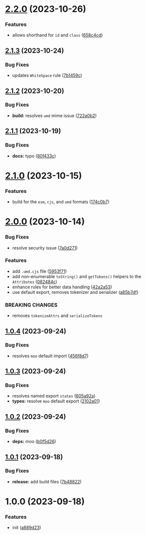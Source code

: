 # [2.2.0](https://github.com/bent10/attributes-parser/compare/v2.1.3...v2.2.0) (2023-10-26)


### Features

* allows shorthand for `id` and `class` ([658c4cd](https://github.com/bent10/attributes-parser/commit/658c4cd3d2f5c4de346bc5e05b8dbb87427cdda2))

## [2.1.3](https://github.com/bent10/attributes-parser/compare/v2.1.2...v2.1.3) (2023-10-24)


### Bug Fixes

* updates `WhiteSpace` rule ([7b1459c](https://github.com/bent10/attributes-parser/commit/7b1459cde5166271ff87e2bbdff60b981d7dfca0))

## [2.1.2](https://github.com/bent10/attributes-parser/compare/v2.1.1...v2.1.2) (2023-10-20)


### Bug Fixes

* **build:** resolves `umd` mime issue ([722a0b2](https://github.com/bent10/attributes-parser/commit/722a0b2d5b8a2009228a452b40fb0accb96d9b89))

## [2.1.1](https://github.com/bent10/attributes-parser/compare/v2.1.0...v2.1.1) (2023-10-19)


### Bug Fixes

* **docs:** typo ([80f433c](https://github.com/bent10/attributes-parser/commit/80f433c3f27de9f996f3bef3c79953b4899b183a))

# [2.1.0](https://github.com/bent10/attributes-parser/compare/v2.0.0...v2.1.0) (2023-10-15)


### Features

* build for the `esm`, `cjs`, and `umd` formats ([174c0b7](https://github.com/bent10/attributes-parser/commit/174c0b70fe87d9fc79bd79ce594ef0ecb7276af0))

# [2.0.0](https://github.com/bent10/attributes-parser/compare/v1.0.4...v2.0.0) (2023-10-14)


### Bug Fixes

* resolve security issue ([7a0d271](https://github.com/bent10/attributes-parser/commit/7a0d271be66f9b430827569265d8ddbf3238fcb7))


### Features

* add `.umd.cjs` file ([5953f71](https://github.com/bent10/attributes-parser/commit/5953f719e602be68b8fcfede7fce46dc9d723da6))
* add non-enumerable `toString()` and `getTokens()` helpers to the `Attributes` ([082484c](https://github.com/bent10/attributes-parser/commit/082484cefceb1f60a8468efa856152145a620d9c))
* enhance rules for better data handling ([42a2a53](https://github.com/bent10/attributes-parser/commit/42a2a5392ae8b3756ce2e38baa2c358f07514a1b))
* use default export, removes tokenizer and serializer ([a85b7df](https://github.com/bent10/attributes-parser/commit/a85b7df0438dfb3813b1d1a069fa4742fdc4dd7d))


### BREAKING CHANGES

* removes `tokenizeAttrs` and `serializeTokens`

## [1.0.4](https://github.com/bent10/attributes-parser/compare/v1.0.3...v1.0.4) (2023-09-24)


### Bug Fixes

* resolves `moo` default import ([456f8d7](https://github.com/bent10/attributes-parser/commit/456f8d7b2d12fcb304948093131976d100d490a7))

## [1.0.3](https://github.com/bent10/attributes-parser/compare/v1.0.2...v1.0.3) (2023-09-24)


### Bug Fixes

* resolves named export `states` ([605a92a](https://github.com/bent10/attributes-parser/commit/605a92a2db1464bf3ac6fd0725282e43fad23595))
* **types:** resolve `moo` default export ([2102a01](https://github.com/bent10/attributes-parser/commit/2102a01374f3df9d523aea32587dcd69ee44cd24))

## [1.0.2](https://github.com/bent10/attributes-parser/compare/v1.0.1...v1.0.2) (2023-09-24)


### Bug Fixes

* **deps:** moo ([b0f5d26](https://github.com/bent10/attributes-parser/commit/b0f5d26942b944323746907512341339df6fe0fc))

## [1.0.1](https://github.com/bent10/attributes-parser/compare/v1.0.0...v1.0.1) (2023-09-18)


### Bug Fixes

* **release:** add build files ([7b48822](https://github.com/bent10/attributes-parser/commit/7b4882227acc0f1092a2d8003a87f428e7f78784))

# 1.0.0 (2023-09-18)


### Features

* init ([a889d23](https://github.com/bent10/attributes-parser/commit/a889d231230273c43d41d764d35ddbf176db837f))
